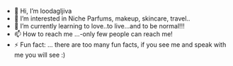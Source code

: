 - 👋 Hi, I’m loodagljiva 
- 👀 I’m interested in Niche Parfums, makeup, skincare, travel..
- 🌱 I’m currently learning to love..to live...and to be normal!!!
- 📫 How to reach me ...-only few people can reach me!
- ⚡ Fun fact: ... there are too many fun facts, if you see me and speak with me you will see :)

<!---
ivacrha/ivacrha is a ✨ special ✨ repository because its `README.md` (this file) appears on your GitHub profile.
You can click the Preview link to take a look at your changes.
--->
